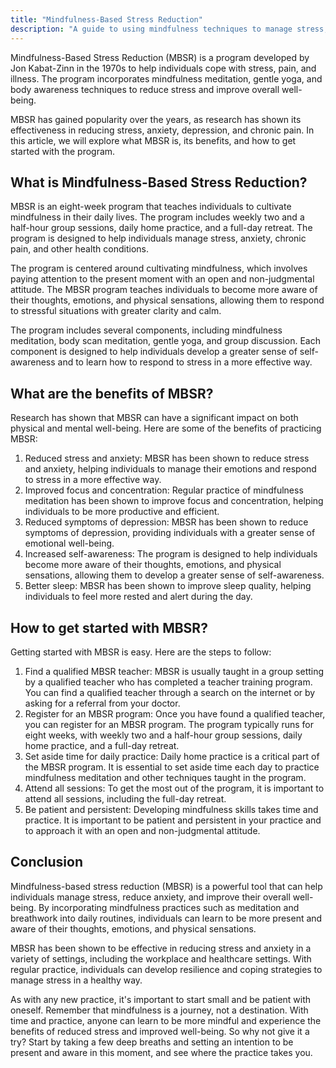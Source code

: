 ```yaml
---
title: "Mindfulness-Based Stress Reduction"
description: "A guide to using mindfulness techniques to manage stress, including meditation and breathwork."
---
```

Mindfulness-Based Stress Reduction (MBSR) is a program developed by Jon Kabat-Zinn in the 1970s to help individuals cope with stress, pain, and illness. The program incorporates mindfulness meditation, gentle yoga, and body awareness techniques to reduce stress and improve overall well-being.

MBSR has gained popularity over the years, as research has shown its effectiveness in reducing stress, anxiety, depression, and chronic pain. In this article, we will explore what MBSR is, its benefits, and how to get started with the program.

## What is Mindfulness-Based Stress Reduction?

MBSR is an eight-week program that teaches individuals to cultivate mindfulness in their daily lives. The program includes weekly two and a half-hour group sessions, daily home practice, and a full-day retreat. The program is designed to help individuals manage stress, anxiety, chronic pain, and other health conditions.

The program is centered around cultivating mindfulness, which involves paying attention to the present moment with an open and non-judgmental attitude. The MBSR program teaches individuals to become more aware of their thoughts, emotions, and physical sensations, allowing them to respond to stressful situations with greater clarity and calm.

The program includes several components, including mindfulness meditation, body scan meditation, gentle yoga, and group discussion. Each component is designed to help individuals develop a greater sense of self-awareness and to learn how to respond to stress in a more effective way.

## What are the benefits of MBSR?

Research has shown that MBSR can have a significant impact on both physical and mental well-being. Here are some of the benefits of practicing MBSR:

1.  Reduced stress and anxiety: MBSR has been shown to reduce stress and anxiety, helping individuals to manage their emotions and respond to stress in a more effective way.    
2.  Improved focus and concentration: Regular practice of mindfulness meditation has been shown to improve focus and concentration, helping individuals to be more productive and efficient.    
3.  Reduced symptoms of depression: MBSR has been shown to reduce symptoms of depression, providing individuals with a greater sense of emotional well-being.    
4.  Increased self-awareness: The program is designed to help individuals become more aware of their thoughts, emotions, and physical sensations, allowing them to develop a greater sense of self-awareness.    
5.  Better sleep: MBSR has been shown to improve sleep quality, helping individuals to feel more rested and alert during the day.    

## How to get started with MBSR?

Getting started with MBSR is easy. Here are the steps to follow:

1.  Find a qualified MBSR teacher: MBSR is usually taught in a group setting by a qualified teacher who has completed a teacher training program. You can find a qualified teacher through a search on the internet or by asking for a referral from your doctor.
2.  Register for an MBSR program: Once you have found a qualified teacher, you can register for an MBSR program. The program typically runs for eight weeks, with weekly two and a half-hour group sessions, daily home practice, and a full-day retreat.
3.  Set aside time for daily practice: Daily home practice is a critical part of the MBSR program. It is essential to set aside time each day to practice mindfulness meditation and other techniques taught in the program.
4.  Attend all sessions: To get the most out of the program, it is important to attend all sessions, including the full-day retreat.
5.  Be patient and persistent: Developing mindfulness skills takes time and practice. It is important to be patient and persistent in your practice and to approach it with an open and non-judgmental attitude.

## Conclusion

Mindfulness-based stress reduction (MBSR) is a powerful tool that can help individuals manage stress, reduce anxiety, and improve their overall well-being. By incorporating mindfulness practices such as meditation and breathwork into daily routines, individuals can learn to be more present and aware of their thoughts, emotions, and physical sensations.

MBSR has been shown to be effective in reducing stress and anxiety in a variety of settings, including the workplace and healthcare settings. With regular practice, individuals can develop resilience and coping strategies to manage stress in a healthy way.

As with any new practice, it's important to start small and be patient with oneself. Remember that mindfulness is a journey, not a destination. With time and practice, anyone can learn to be more mindful and experience the benefits of reduced stress and improved well-being. So why not give it a try? Start by taking a few deep breaths and setting an intention to be present and aware in this moment, and see where the practice takes you.
